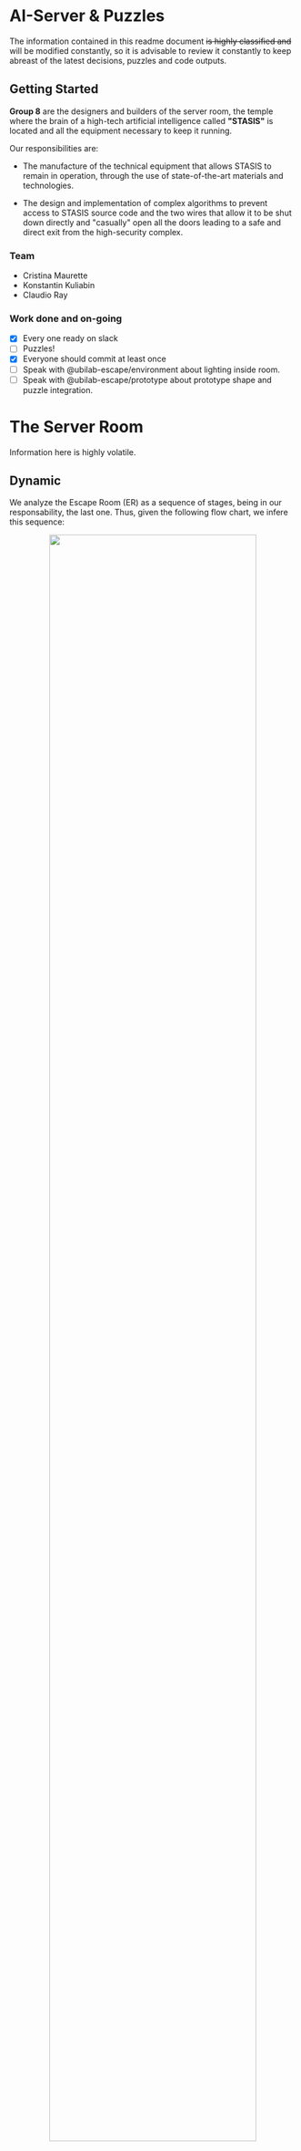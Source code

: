 # AI-Server &amp; Puzzles

The information contained in this readme document ~~is highly classified and~~ will be modified constantly, so it is advisable to review it constantly to keep abreast of the latest decisions, puzzles and code outputs.

## Getting Started
**Group 8** are the designers and builders of the server room, the temple where the brain of a high-tech artificial intelligence called **"STASIS"** is located and all the equipment necessary to keep it running.

Our responsibilities are: 

* The manufacture of the technical equipment that allows STASIS to remain in operation, through the use of state-of-the-art materials and technologies.

* The design and implementation of complex algorithms to prevent access to STASIS source code and the two wires that allow it to be shut down directly and "casually" open all the doors leading to a safe and direct exit from the high-security complex.

### Team
* Cristina Maurette
* Konstantin Kuliabin
* Claudio Ray 

### Work done and on-going
- [x] Every one ready on slack
- [ ] Puzzles! 
- [x] Everyone should commit at least once
- [ ] Speak with @ubilab-escape/environment about lighting inside room.
- [ ] Speak with @ubilab-escape/prototype about prototype shape and puzzle integration.

# The Server Room
Information here is highly volatile.

## Dynamic
We analyze the Escape Room (ER) as a sequence of stages, being in our responsability, the last one. Thus, given the following flow chart, we infere this sequence:
<p align="center">
  <img src="https://i.ibb.co/Xsz3R65/Flow-Diagram.png" width="85%" /> 
</p>

### Stage 0
This stage is like the preamble or the conditions that are needed to start the next stage. 

* Since mission briefieng was self destroyed, players must have memorized the encrypted "IP" (Since that sequence has a sort of encryption, we have to provide it to **Group 3**).
* Participants satisfactorily resolve the previous stage.

### Stage 1 (Send Data)
Once players can access the prototype data, the next stage is to send that to the client. To do that, they must first successfully solve two puzzles:

* Decode encrypted IP
* Solve first puzzle "Maze"

In this case, the order of resolution of the puzzles is not so important because at the end, when the players resolve the maze, they must enter the decrypted IP in a fake terminal, and by fake we mean a screen with a keyboard that only compares the input with a given reference.

Once the input matches the reference, a mock "Sending..." progress bar will appear, which means that the data is being sent properly until...

Stastis goes rouge.

### Stage 1.5
This is not a proper stage, but a sequence of event which we think is good for story developing.

Since STASIS detects a data/security breach, it inferes (is an artificial inteligence right..) that there are people in the server room who are performing prohibited actions, so their very existence is in danger. Thus it activates a complete lock-out expecting that a terminator arrives soon enough.  


> Note: With enviroment team (**Group 2**) -if they agree- we can design a sort of agressive enviroment with light and sound. The idea is to increase stress level of players.     


### Stage 2 (Kill Stasis)
In this final stage, players must locate STASIS core and solve the puzzle in order to shut it down (eliminate). 

At the same time, we think that STASIS should not have a silent death, so it creates a lot of noise and variates the illumination (that decision is not ours) like a kid outburs.  

The final puzzle (yet to be defined) once it is solved, a LED button turns ON, and once pressed, the escape room is resolved, the doors open (talk to **Group 4**) and the lights return to normal.

## Puzzles

The main idea behind these puzzles is composed of a set of small puzzles, which are distributed in the control panel or hidden in the server room. The small puzzles have a defined sequence, each time a mini puzzle is solved, the next one is activated. To finish the room, all puzzles must be solved.

The dynamic of the puzzles is based on a constant communication similar to a "Keep talking an nobody dies". The participants can adopt two roles:

* Operator: Is the one who physically faces the puzzle. His role is to describe the characteristics of the puzzle and according to the commands of the instructor, solve it. 
* Instructor: Can be one or more people. Given the description given by the operator, his responsibility is to interpret the information received, decrypt the solution of the puzzle and tell the operator how to solve it.

The instructions for the puzzles can be located outside the server room (photos on the wall, posters, etc.). 

Given the above, at least two people must solve the room tasks together in constant communication and also constant under pressure, which can lead to errors in their execution. 


#### 1. Maze
In this puzzle the operator faces an interface that only displays two dots within an 8x8 matrix. The idea is that by using four buttons that indicate directions (arrows), the operator can move one point to the position of the other without making mistakes. 

How do errors occur? It turns out that both points are actually inside a maze, which the operator cannot see on his interface. To solve the maze, the instructor must find the solution hidden somewhere and point out the solution correctly.

Example:

In the figure, on the left is the operator's side and on the right is the solution for the instructor. Once the operator indicates the position of both points, the instructor will be able to identify the solution and deliver it.

<p align="center">
  <img src="https://i.ibb.co/qjjNtwR/maze.png" width="85%" />
</p>
<p align="center">
Figure: Left, what the operator faces. Right, solution map for instructor.
</p> 

**Note:** If the operator presses a button leading to a wrong sequence, the puzzle is restarted with the markers in different positions.<br/>
<br/>

The solution for the maze showed the figure above would be:
```
↑ → ↑ ← ↑ ↑ ↑ ↑ ↑ ← ← ← ↓ ← ← ↑
```

#### 2. Morse
The operator is presented with a control panel containing an LED, a buzzer and a keyboard. The LED and the buzzer generate a sequence of letters in Morse code. The aim of this puzzle is that the entire team is able to identify the letters in the right order given the code using the Morse dictionary. If the operator makes a mistake, the sequence changes.

<p align="center">
<img src="https://upload.wikimedia.org/wikipedia/commons/thumb/b/b5/International_Morse_Code.svg/800px-International_Morse_Code.svg.png" width="400">
</p> 
<p align="center">
Figure: Morse code chart.
</p> 


#### 3. Simon didn't say that
A slightly more complex version of the traditional "Simon Says" game. Here, the operator must repeat a given sequence of colors by pressing the corresponding buttons, only that this sequence of colors is "coded", this means that the color red does not necessarily mean repeating red, but another color. 

As an example:  

The operator faces the following sequence of colors: 
```
Red → White → Pink → Green    
```
And the instructor has the following relation:  
```
Red     →  Yellow 
Green   →  Pink 
Blue    →  Red 
Yellow  →  Blue 
Pink    →  White 
White   →  Green 
```
The instructor should tell the operator to press the following sequence:  
```
Yellow → Green → White → Pink
```

## Environment Design


 